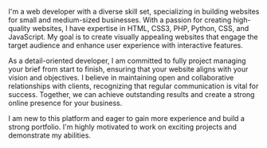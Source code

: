 I'm a web developer with a diverse skill set, specializing in building websites for small and medium-sized businesses. With a passion for creating high-quality websites, I have expertise in HTML, CSS3, PHP, Python, CSS, and JavaScript. My goal is to create visually appealing websites that engage the target audience and enhance user experience with interactive features.

As a detail-oriented developer, I am committed to fully project managing your brief from start to finish, ensuring that your website aligns with your vision and objectives. I believe in maintaining open and collaborative relationships with clients, recognizing that regular communication is vital for success. Together, we can achieve outstanding results and create a strong online presence for your business.

I am new to this platform and eager to gain more experience and build a strong portfolio. I'm highly motivated to work on exciting projects and demonstrate my abilities.

